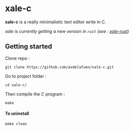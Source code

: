 # xale-c

**xale-c** is a really minimalistic text editor write in C.

_xale is currently getting a new version in `rust` (see : [xale-rust](https://github.com/axdelafuen/xale-rust))_

## Getting started

Clone repo :

```
git clone https://github.com/axdelafuen/xale-c.git
```

Go to project folder :

```
cd xale-c/
```

Then compile the C program :

```
make
```

#### To uninstall

```
make clean
```
